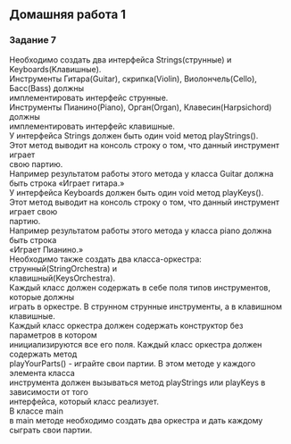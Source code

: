 ## Домашняя работа 1

### Задание 7

Необходимо создать два интерфейса Strings(струнные) и Keyboards(Kлавишные).</br>
Инструменты Гитара(Guitar), скрипка(Violin), Виолончель(Cello), Басс(Bass) должны</br>
имплементировать интерфейс струнные.</br>
Инструменты Пианино(Piano), Орган(Organ), Клавесин(Harpsichord) должны</br>
имплементировать интерфейс клавишные.</br>
У интерфейса Strings должен быть один void метод playStrings().</br>
Этот метод выводит на консоль строку о том, что данный инструмент играет</br>
свою партию.</br>
Например результатом работы этого метода у класса Guitar должна быть строка
«Играет гитара.»</br>
У интерфейса Keyboards должен быть один void метод playKeys().</br>
Этот метод выводит на консоль строку о том, что данный инструмент играет свою</br>
партию.</br>
Например результатом работы этого метода у класса piano должна быть строка</br>
«Играет Пианино.»</br>
Необходимо также создать два класса-оркестра: струнный(StringOrchestra) и</br>
клавишный(KeysOrchestra).</br>
Каждый класс должен содержать в себе поля типов инструментов, которые должны</br>
играть в оркестре. В струнном струнные инструменты, а в клавишном клавишные.</br>
Каждый класс оркестра должен содержать конструктор без параметров в котором</br>
инициализируются все его поля. Каждый класс оркестра должен содержать метод</br>
playYourParts() - играйте свои партии. В этом методе у каждого элемента класса</br>
инструмента должен вызываться метод playStrings или playKeys в зависимости от того</br>
интерфейса, который класс реализует.</br>
В классе main</br>
в main методе необходимо создать два оркестра и дать каждому сыграть свои партии.</br>
